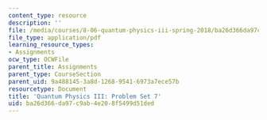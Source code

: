```yaml
---
content_type: resource
description: ''
file: /media/courses/8-06-quantum-physics-iii-spring-2018/ba26d366da97c9ab4e208f5499d51ded_MIT8_06S18ps7.pdf
file_type: application/pdf
learning_resource_types:
- Assignments
ocw_type: OCWFile
parent_title: Assignments
parent_type: CourseSection
parent_uid: 9a488145-3a8d-1268-9541-6973a7ece57b
resourcetype: Document
title: 'Quantum Physics III: Problem Set 7'
uid: ba26d366-da97-c9ab-4e20-8f5499d51ded
---
```

